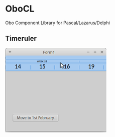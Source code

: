 # OboCL
Obo Component Library for Pascal/Lazarus/Delphi

## Timeruler
![Timeruler screenshot](timeruler.gif)

